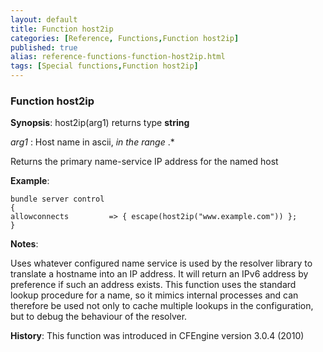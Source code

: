 ```yaml
---
layout: default
title: Function host2ip
categories: [Reference, Functions,Function host2ip]
published: true
alias: reference-functions-function-host2ip.html
tags: [Special functions,Function host2ip]
---
```


### Function host2ip

**Synopsis**: host2ip(arg1) returns type **string**

  
 *arg1* : Host name in ascii, *in the range* .\*   

Returns the primary name-service IP address for the named host

**Example**:  
   

```cf3
bundle server control
{
allowconnects         => { escape(host2ip("www.example.com")) };
}
```

**Notes**:  
   

Uses whatever configured name service is used by the resolver library to
translate a hostname into an IP address. It will return an IPv6 address
by preference if such an address exists. This function uses the standard
lookup procedure for a name, so it mimics internal processes and can
therefore be used not only to cache multiple lookups in the
configuration, but to debug the behaviour of the resolver.

**History**: This function was introduced in CFEngine version 3.0.4
(2010)
